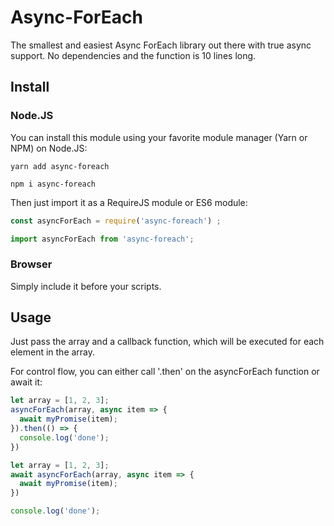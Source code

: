 # Async-ForEach

The smallest and easiest Async ForEach library out there with true async support. No dependencies and the function is 10 lines long.

## Install

### Node.JS

You can install this module using your favorite module manager (Yarn or NPM) on Node.JS:

``` shell
yarn add async-foreach
```

``` shell
npm i async-foreach
```

Then just import it as a RequireJS module or ES6 module: 

``` javascript
const asyncForEach = require('async-foreach') ;
```

``` javascript
import asyncForEach from 'async-foreach';
```

### Browser

Simply include it before your scripts.

## Usage

Just pass the array and a callback function, which will be executed for each element in the array.

For control flow, you can either call '.then' on the asyncForEach function or await it:

``` javascript
let array = [1, 2, 3];
asyncForEach(array, async item => {
  await myPromise(item);
}).then(() => {
  console.log('done');
})
```

``` javascript
let array = [1, 2, 3];
await asyncForEach(array, async item => {
  await myPromise(item);
})

console.log('done');
```